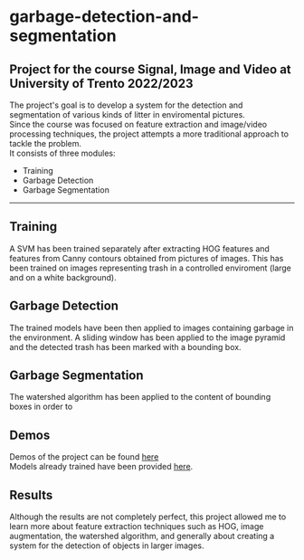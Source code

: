 # garbage-detection-and-segmentation
Project for the course **Signal, Image and Video** at University of Trento 2022/2023
---
The project's goal is to develop a system for the detection and segmentation of various kinds of litter in enviromental pictures.  
Since the course was focused on feature extraction and image/video processing techniques, the project attempts a more traditional approach to tackle the problem.          
  It consists of three modules:
- Training
- Garbage Detection
- Garbage Segmentation

---
## Training
A SVM has been trained separately after extracting HOG features and features from Canny contours obtained from pictures of images. This has been trained on images representing trash in a controlled enviroment (large and on a white background).
## Garbage Detection
The trained models have been then applied to images containing garbage in the environment. A sliding window has been applied to the image pyramid and the detected trash has been marked with a bounding box.
## Garbage Segmentation
The watershed algorithm has been applied to the content of bounding boxes in order to
## Demos
Demos of the project can be found [here](https://github.com/momentino/GarbageDetectionAndSegmentation/tree/main/notebooks/demo)  
Models already trained have been provided [here](https://github.com/momentino/GarbageDetectionAndSegmentation/tree/main/saved_models).  
## Results
Although the results are not completely perfect, this project allowed me to learn more about feature extraction techniques such as HOG, image augmentation, the watershed algorithm, and generally about creating a system for the detection of objects in larger images.

